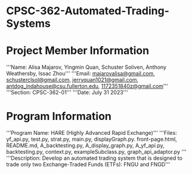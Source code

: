 # CPSC-362-Automated-Trading-Systems
# Project Member Information
'''Name: Alisa Majarov, Yingmin Quan, Schuster Soliven, Anthony Weathersby, Issac Zhou'''
'''Email: majarovalisa@gmail.com, schusterclsol@gmail.com, jerryquan1021@gmail.com, antdog_indahouse@csu.fullerton.edu, 1172351840z@gmail.com'''
'''Section: CPSC-362-01'''
'''Date: July 31 2023'''
# Program Information             
'''Program Name: HARE (Highly Advanced Rapid Exchange)'''
'''Files: yf_api.py, test.py, strat.py, main.py, displayGraph.py. front-page.html, README.md, A_backtesting.py, A_display_graph.py, A_yf_api.py, backtesting.py, context.py, exampleSubclass.py, graph_api_adaptor.py ''' 
'''Description: Develop an automated trading system that is designed to trade only two Exchange-Traded Funds (ETFs): FNGU and FNGD'''

